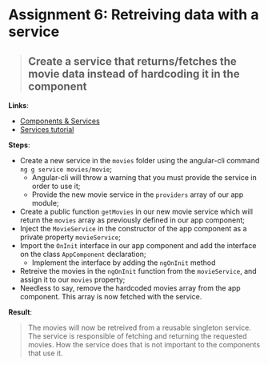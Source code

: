 Assignment 6: Retreiving data with a service
==============================================

> ## Create a service that returns/fetches the movie data instead of hardcoding it in the component

**Links**:
- [Components & Services](https://angular-2-training-book.rangle.io/handout/migrate/ng-metadata/components-and-services.html)
- [Services tutorial](https://angular.io/docs/ts/latest/tutorial/toh-pt4.html)

**Steps**:
- Create a new service in the `movies` folder using the angular-cli command `ng g service movies/movie`;
  - Angular-cli will throw a warning that you must provide the service in order to use it;
  - Provide the new movie service in the `providers` array of our app module;
- Create a public function `getMovies` in our new movie service which will return the `movies` array as previously defined in our app component;
- Inject the `MovieService` in the constructor of the app component as a private property `movieService`;
- Import the `OnInit` interface in our app component and add the interface on the class `AppComponent` declaration;
  - Implement the interface by adding the `ngOnInit` method
- Retreive the movies in the `ngOnInit` function from the `movieService`, and assign it to our `movies` property;
- Needless to say, remove the hardcoded movies array from the app component. This array is now fetched with the service.

**Result**:
> The movies will now be retreived from a reusable singleton service. The service is responsible of fetching and returning the requested movies.
> How the service does that is not important to the components that use it.